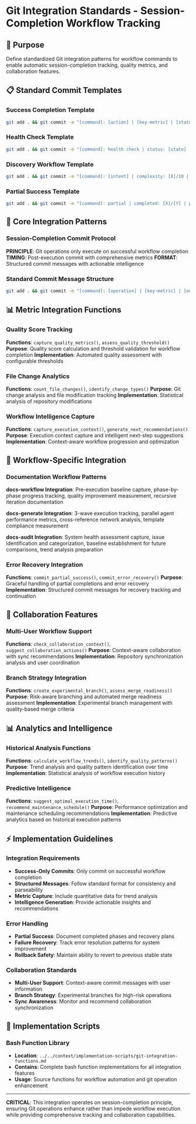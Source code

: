 # Git Integration Standards - Session-Completion Workflow Tracking

## 🎯 Purpose
Define standardized Git integration patterns for workflow commands to enable automatic session-completion tracking, quality metrics, and collaboration features.

## 📋 Standard Commit Templates

### Success Completion Template
```bash
git add . && git commit -m "[command]: [action] | [key-metric] | [status] ✓session-[N]"
```

### Health Check Template
```bash
git add . && git commit -m "[command]: health check | status: [state] | metrics: [X]% | trend: [direction] ✓session-[N]"
```

### Discovery Workflow Template
```bash
git add . && git commit -m "[command]: [intent] | complexity: [X]/10 | outcome: [result] ✓session-[N]"
```

### Partial Success Template
```bash
git add . && git commit -m "[command]: partial | completed: [X]/[Y] | pending: [issues] ⚠️session-[N]"
```

## 🔧 Core Integration Patterns

### Session-Completion Commit Protocol
**PRINCIPLE**: Git operations only execute on successful workflow completion
**TIMING**: Post-execution commit with comprehensive metrics
**FORMAT**: Structured commit messages with actionable intelligence

### Standard Commit Message Structure
```bash
git add . && git commit -m "[command]: [operation] | [key-metric] | [outcome] ✓session-[N]"
```

## 📊 Metric Integration Functions

### Quality Score Tracking
**Functions**: `capture_quality_metrics()`, `assess_quality_threshold()`
**Purpose**: Quality score calculation and threshold validation for workflow completion
**Implementation**: Automated quality assessment with configurable thresholds

### File Change Analytics  
**Functions**: `count_file_changes()`, `identify_change_types()`
**Purpose**: Git change analysis and file modification tracking
**Implementation**: Statistical analysis of repository modifications

### Workflow Intelligence Capture
**Functions**: `capture_execution_context()`, `generate_next_recommendations()`
**Purpose**: Execution context capture and intelligent next-step suggestions
**Implementation**: Context-aware workflow progression and optimization

## 🔄 Workflow-Specific Integration

### Documentation Workflow Patterns
**docs-workflow Integration**: Pre-execution baseline capture, phase-by-phase progress tracking, quality improvement measurement, recursive iteration documentation

**docs-generate Integration**: 3-wave execution tracking, parallel agent performance metrics, cross-reference network analysis, template compliance measurement

**docs-audit Integration**: System health assessment capture, issue identification and categorization, baseline establishment for future comparisons, trend analysis preparation

### Error Recovery Integration
**Functions**: `commit_partial_success()`, `commit_error_recovery()`
**Purpose**: Graceful handling of partial completions and error recovery
**Implementation**: Structured commit messages for recovery tracking and continuation

## 🎯 Collaboration Features

### Multi-User Workflow Support
**Functions**: `check_collaboration_context()`, `suggest_collaboration_actions()`
**Purpose**: Context-aware collaboration with sync recommendations
**Implementation**: Repository synchronization analysis and user coordination

### Branch Strategy Integration
**Functions**: `create_experimental_branch()`, `assess_merge_readiness()`
**Purpose**: Risk-aware branching and automated merge readiness assessment
**Implementation**: Experimental branch management with quality-based merge criteria

## 📊 Analytics and Intelligence

### Historical Analysis Functions
**Functions**: `calculate_workflow_trends()`, `identify_quality_patterns()`
**Purpose**: Trend analysis and quality pattern identification over time
**Implementation**: Statistical analysis of workflow execution history

### Predictive Intelligence
**Functions**: `suggest_optimal_execution_time()`, `recommend_maintenance_schedule()`
**Purpose**: Performance optimization and maintenance scheduling recommendations
**Implementation**: Predictive analytics based on historical execution patterns

## ⚡ Implementation Guidelines

### Integration Requirements
- **Success-Only Commits**: Only commit on successful workflow completion
- **Structured Messages**: Follow standard format for consistency and parseability
- **Metric Capture**: Include quantitative data for trend analysis
- **Intelligence Generation**: Provide actionable insights and recommendations

### Error Handling
- **Partial Success**: Document completed phases and recovery plans
- **Failure Recovery**: Track error resolution patterns for system improvement
- **Rollback Safety**: Maintain ability to revert to previous stable state

### Collaboration Standards
- **Multi-User Support**: Context-aware commit messages with user information
- **Branch Strategy**: Experimental branches for high-risk operations
- **Sync Awareness**: Monitor and recommend collaboration synchronization

## 🔗 Implementation Scripts

### Bash Function Library
- **Location**: `../../context/implementation-scripts/git-integration-functions.md`
- **Contains**: Complete bash function implementations for all integration features
- **Usage**: Source functions for workflow automation and git operation enhancement

---

**CRITICAL**: This integration operates on session-completion principle, ensuring Git operations enhance rather than impede workflow execution while providing comprehensive tracking and collaboration capabilities.